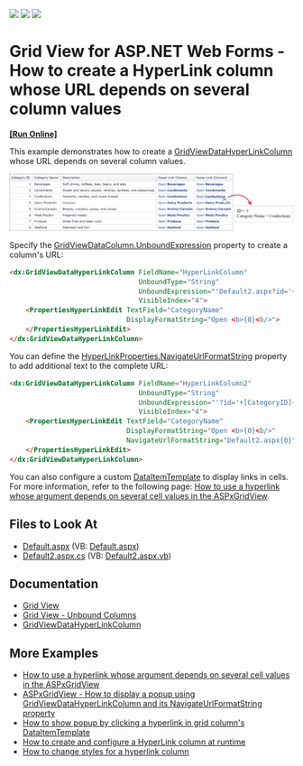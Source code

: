 <!-- default badges list -->
![](https://img.shields.io/endpoint?url=https://codecentral.devexpress.com/api/v1/VersionRange/128533696/16.2.6%2B)
[![](https://img.shields.io/badge/Open_in_DevExpress_Support_Center-FF7200?style=flat-square&logo=DevExpress&logoColor=white)](https://supportcenter.devexpress.com/ticket/details/T517626)
[![](https://img.shields.io/badge/📖_How_to_use_DevExpress_Examples-e9f6fc?style=flat-square)](https://docs.devexpress.com/GeneralInformation/403183)
<!-- default badges end -->

# Grid View for ASP.NET Web Forms - How to create a HyperLink column whose URL depends on several column values

<!-- run online -->
**[[Run Online]](https://codecentral.devexpress.com/128533696/)**
<!-- run online end -->


This example demonstrates how to create a [GridViewDataHyperLinkColumn](https://docs.devexpress.com/AspNet/DevExpress.Web.GridViewDataHyperLinkColumn?p=netframework) whose URL depends on several column values. 

![Grid columns that contain hyperlinks.](images/grid-hyperlinks.png)

Specify the [GridViewDataColumn.UnboundExpression](https://docs.devexpress.com/AspNet/DevExpress.Web.GridViewDataColumn.UnboundExpression) property to create a column's URL:


```aspx
<dx:GridViewDataHyperLinkColumn FieldName="HyperLinkColumn" 
                                UnboundType="String"
                                UnboundExpression="'Default2.aspx?id='+[CategoryID]+'&name='+[CategoryName]" 
                                VisibleIndex="4">
    <PropertiesHyperLinkEdit TextField="CategoryName" 
                             DisplayFormatString="Open <b>{0}<b/>">
    </PropertiesHyperLinkEdit>
</dx:GridViewDataHyperLinkColumn>
```

You can define the [HyperLinkProperties.NavigateUrlFormatString](https://docs.devexpress.com/AspNet/DevExpress.Web.HyperLinkProperties.NavigateUrlFormatString) property to add additional text to the complete URL:


```aspx
<dx:GridViewDataHyperLinkColumn FieldName="HyperLinkColumn2" 
                                UnboundType="String"
                                UnboundExpression="'?id='+[CategoryID]+'&name='+[CategoryName]" 
                                VisibleIndex="4">
    <PropertiesHyperLinkEdit TextField="CategoryName" 
                             DisplayFormatString="Open <b>{0}<b/>" 
                             NavigateUrlFormatString="Default2.aspx{0}">
    </PropertiesHyperLinkEdit>
</dx:GridViewDataHyperLinkColumn>
```

You can also configure a custom [DataItemTemplate](https://docs.devexpress.com/AspNet/DevExpress.Web.GridViewDataColumn.DataItemTemplate) to display links in cells. For more information, refer to the following page: [How to use a hyperlink whose argument depends on several cell values in the ASPxGridView](https://github.com/DevExpress-Examples/how-to-use-a-hyperlink-whose-argument-depends-on-several-cell-values-in-the-aspxgridview-e993).

## Files to Look At

* [Default.aspx](./CS/Default.aspx) (VB: [Default.aspx](./VB/Default.aspx))
* [Default2.aspx.cs](./CS/Default2.aspx.cs) (VB: [Default2.aspx.vb](./VB/Default2.aspx.vb))

## Documentation

* [Grid View](https://docs.devexpress.com/AspNet/5823/components/grid-view)
* [Grid View - Unbound Columns](https://docs.devexpress.com/AspNet/114140/components/card-view/concepts/data-representation-basics/columns/unbound-columns?p=netframework)
* [GridViewDataHyperLinkColumn](https://docs.devexpress.com/AspNet/DevExpress.Web.GridViewDataHyperLinkColumn?p=netframework)

## More Examples

* [How to use a hyperlink whose argument depends on several cell values in the ASPxGridView](https://github.com/DevExpress-Examples/how-to-use-a-hyperlink-whose-argument-depends-on-several-cell-values-in-the-aspxgridview-e993)
* [ASPxGridView - How to display a popup using GridViewDataHyperLinkColumn and its NavigateUrlFormatString property](https://github.com/DevExpress-Examples/aspxgridview-how-to-display-a-popup-using-gridviewdatahyperlinkcolumn-and-its-navigateurlfor-e2193)
* [How to show popup by clicking a hyperlink in grid column's DataItemTemplate](https://github.com/DevExpress-Examples/how-to-show-popup-by-clicking-a-hyperlink-in-grid-columns-dataitemtemplate-e2270)
* [How to create and configure a HyperLink column at runtime](https://github.com/DevExpress-Examples/how-to-create-and-configure-a-hyperlink-column-at-runtime-e308)
* [How to change styles for a hyperlink column](https://github.com/DevExpress-Examples/how-to-change-styles-for-a-hyperlink-column-e2661)
